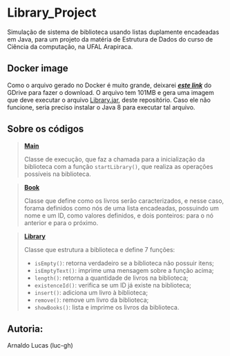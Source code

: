 # Library_Project
Simulação de sistema de biblioteca usando listas duplamente encadeadas em Java, para um projeto da matéria de Estrutura de Dados do curso 
de Ciência da computação, na UFAL Arapiraca.

**Docker image**
---
Como o arquivo gerado no Docker é muito grande, deixarei [***este link***](https://drive.google.com/file/d/1j9Niw2J8hQF3ENFzb_TV0F3yNyk04oTV/view?usp=sharing) do GDrive para fazer o download. O arquivo tem 101MB e gera uma imagem que deve executar o arquivo [Library.jar](out/artifacts/Library_jar/Library.jar), deste repositório. Caso ele não funcione, seria preciso instalar o Java 8 para executar tal arquivo.

**Sobre os códigos**
---
> [**Main**](src/Main.java)
>
> Classe de execução, que faz a chamada para a inicialização da biblioteca com a função ```startLibrary()```, 
> que realiza as operações possíveis na biblioteca.

> [**Book**](src/Book.java)
> 
> Classe que define como os livros serão caracterizados, e nesse caso, forama definidos como nós de uma lista encadeadas, 
> possuindo um nome e um ID, como valores definidos, e dois ponteiros: para o nó anterior e para o próximo.

> [**Library**](src/Library.java)
> 
> Classe que estrutura a biblioteca e define 7 funções:
> - ```isEmpty()```: retorna verdadeiro se a biblioteca não possuir itens;
> - ```isEmptyText()```: imprime uma mensagem sobre a função acima;
> - ```length()```: retorna a quantidade de livros na biblioteca;
> - ```existenceId()```: verifica se um ID já existe na biblioteca;
> - ```insert()```: adiciona um livro à biblioteca;
> - ```remove()```: remove um livro da biblioteca; 
> - ```showBooks()```: lista e imprime os livros da biblioteca.


Autoria:
---
Arnaldo Lucas (luc-gh)
